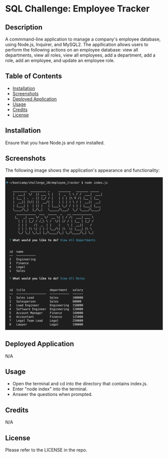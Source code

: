 # SQL Challenge: Employee Tracker

## Description

A commmand-line application to manage a company's employee database, using Node.js, Inquirer, and MySQL2. The appllication allows users to perform the following actions on an employee database: view all departments, view all roles, view all employees, add a department, add a role, add an employee, and update an employee role.

## Table of Contents

- [Installation](#installation)
- [Screenshots](#screenshots)
- [Deployed Application](#deployed-application)
- [Usage](#usage)
- [Credits](#credits)
- [License](#license)

## Installation

Ensure that you have Node.js and npm installed.

## Screenshots

The following image shows the application's appearance and functionality:

![Alt text](/images/1.png)

## Deployed Application

N/A

## Usage

- Open the terminal and cd into the directory that contains index.js.
- Enter "node index" into the terminal.
- Answer the questions when prompted.

## Credits

N/A

## License

Please refer to the LICENSE in the repo.
